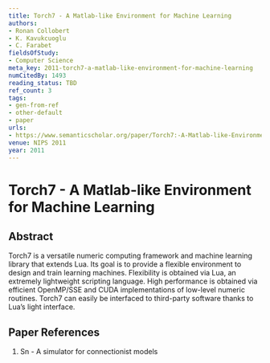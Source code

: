 ```yaml
---
title: Torch7 - A Matlab-like Environment for Machine Learning
authors:
- Ronan Collobert
- K. Kavukcuoglu
- C. Farabet
fieldsOfStudy:
- Computer Science
meta_key: 2011-torch7-a-matlab-like-environment-for-machine-learning
numCitedBy: 1493
reading_status: TBD
ref_count: 3
tags:
- gen-from-ref
- other-default
- paper
urls:
- https://www.semanticscholar.org/paper/Torch7:-A-Matlab-like-Environment-for-Machine-Collobert-Kavukcuoglu/3449b65008b27f6e60a73d80c1fd990f0481126b?sort=total-citations
venue: NIPS 2011
year: 2011
---
```


# Torch7 - A Matlab-like Environment for Machine Learning

## Abstract

Torch7 is a versatile numeric computing framework and machine learning library that extends Lua. Its goal is to provide a flexible environment to design and train learning machines. Flexibility is obtained via Lua, an extremely lightweight scripting language. High performance is obtained via efficient OpenMP/SSE and CUDA implementations of low-level numeric routines. Torch7 can easily be interfaced to third-party software thanks to Lua’s light interface.

## Paper References

1. Sn - A simulator for connectionist models
